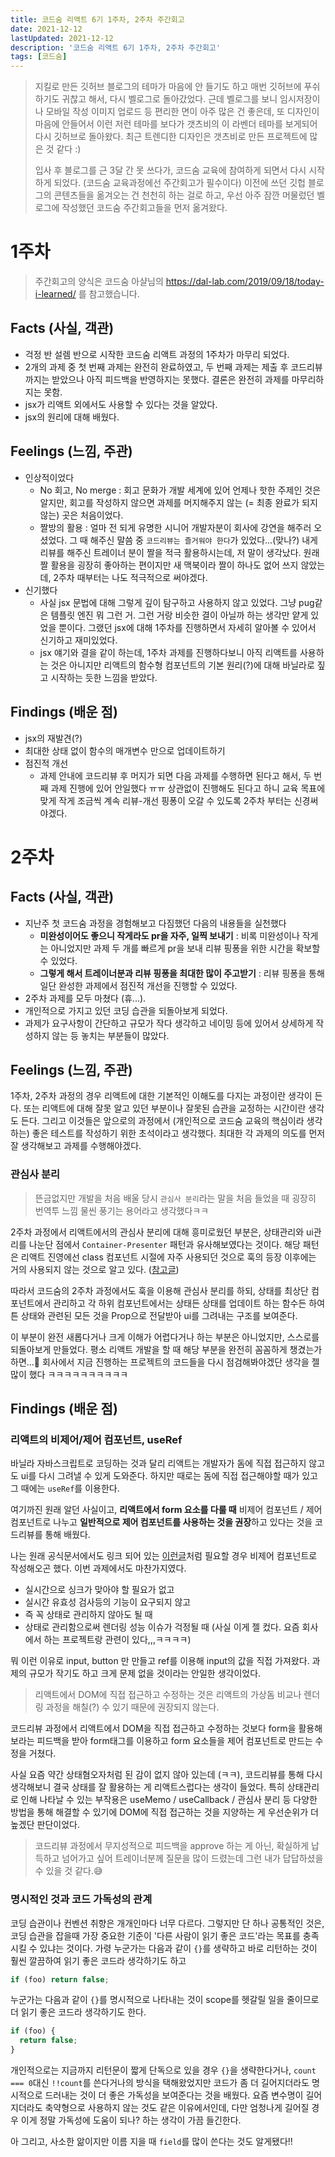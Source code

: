 ```yaml
---
title: 코드숨 리액트 6기 1주차, 2주차 주간회고
date: 2021-12-12
lastUpdated: 2021-12-12
description: '코드숨 리액트 6기 1주차, 2주차 주간회고'
tags: [코드숨]
---
```


> 지킬로 만든 깃허브 블로그의 테마가 마음에 안 들기도 하고 매번 깃허브에 푸쉬하기도 귀찮고 해서,
> 다시 벨로그로 돌아갔었다. 근데 벨로그를 보니 임시저장이나 모바일 작성 이미지 업로드 등 편리한 면이 아주 많은 건 좋은데,
> 또 디자인이 마음에 안들어서 이런 저런 테마를 보다가 갯츠비의 이 라벤더 테마를 보게되어 다시 깃허브로 돌아왔다.
> 최근 트렌디한 디자인은 갯츠비로 만든 프로젝트에 많은 것 같다 :)
>
> 입사 후 블로그를 근 3달 간 못 쓰다가, 코드숨 교육에 참여하게 되면서 다시 시작하게 되었다.
> (코드숨 교육과정에선 주간회고가 필수이다)
> 이전에 쓰던 깃헙 블로그의 콘텐츠들을 옮겨오는 건 천천히 하는 걸로 하고, 우선 아주 잠깐 머물렀던 벨로그에 작성했던 코드숨 주간회고들을 먼저 옮겨왔다.

# 1주차

> 주간회고의 양식은 코드숨 아샬님의 https://dal-lab.com/2019/09/18/today-i-learned/ 를 참고했습니다.

## Facts (사실, 객관)

- 걱정 반 설렘 반으로 시작한 코드숨 리액트 과정의 1주차가 마무리 되었다.
- 2개의 과제 중 첫 번째 과제는 완전히 완료하였고, 두 번째 과제는 제출 후 코드리뷰까지는 받았으나 아직 피드백을 반영하지는 못했다. 결론은 완전히 과제를 마무리하지는 못함.
- jsx가 리액트 외에서도 사용할 수 있다는 것을 알았다.
- jsx의 원리에 대해 배웠다.

## Feelings (느낌, 주관)

- 인상적이었다
  - No 회고, No merge : 회고 문화가 개발 세계에 있어 언제나 핫한 주제인 것은 알지만, 회고를 작성하지 않으면 과제를 머지해주지 않는 (= 최종 완료가 되지 않는) 곳은 처음이었다.
  - 짤방의 활용 : 얼마 전 되게 유명한 시니어 개발자분이 회사에 강연을 해주러 오셨었다. 그 때 해주신 말씀 중 `코드리뷰는 즐거워야 한다`가 있었다...(맞나?) 내게 리뷰를 해주신 트레이너 분이 짤을 적극 활용하시는데, 저 말이 생각났다. 원래 짤 활용을 굉장히 좋아하는 편이지만 새 맥북이라 짤이 하나도 없어 쓰지 않았는데, 2주차 때부터는 나도 적극적으로 써야겠다.
- 신기했다
  - 사실 jsx 문법에 대해 그렇게 깊이 탐구하고 사용하지 않고 있었다. 그냥 pug같은 템플릿 엔진 뭐 그런 거. 그런 거랑 비슷한 결이 아닐까 하는 생각만 얕게 있었을 뿐이다. 그랬던 jsx에 대해 1주차를 진행하면서 자세히 알아볼 수 있어서 신기하고 재미있었다.
  - jsx 얘기와 결을 같이 하는데, 1주차 과제를 진행하다보니 아직 리액트를 사용하는 것은 아니지만 리액트의 함수형 컴포넌트의 기본 원리(?)에 대해 바닐라로 짚고 시작하는 듯한 느낌을 받았다.

## Findings (배운 점)

- jsx의 재발견(?)
- 최대한 상태 없이 함수의 매개변수 만으로 업데이트하기
- 점진적 개선
  - 과제 안내에 코드리뷰 후 머지가 되면 다음 과제를 수행하면 된다고 해서, 두 번째 과제 진행에 있어 안일했다 ㅠㅠ 상관없이 진행해도 된다고 하니 교육 목표에 맞게 작게 조금씩 계속 리뷰-개선 핑퐁이 오갈 수 있도록 2주차 부터는 신경써야겠다.

# 2주차

## Facts (사실, 객관)

- 지난주 첫 코드숨 과정을 경험해보고 다짐했던 다음의 내용들을 실천했다
  - **미완성이어도 좋으니 작게라도 pr을 자주, 일찍 보내기** : 비록 미완성이나 작게는 아니었지만 과제 두 개를 빠르게 pr을 보내 리뷰 핑퐁을 위한 시간을 확보할 수 있었다.
  - **그렇게 해서 트레이너분과 리뷰 핑퐁을 최대한 많이 주고받기** : 리뷰 핑퐁을 통해 일단 완성한 과제에서 점진적 개선을 진행할 수 있었다.
- 2주차 과제를 모두 마쳤다 (휴...).
- 개인적으로 가지고 있던 코딩 습관을 되돌아보게 되었다.
- 과제가 요구사항이 간단하고 규모가 작다 생각하고 네이밍 등에 있어서 상세하게 작성하지 않는 등 놓치는 부분들이 많았다.

## Feelings (느낌, 주관)

1주차, 2주차 과정의 경우 리액트에 대한 기본적인 이해도를 다지는 과정이란 생각이 든다. 또는 리액트에 대해 잘못 알고 있던 부분이나 잘못된 습관을 교정하는 시간이란 생각도 든다. 그리고 이것들은 앞으로의 과정에서 (개인적으로 코드숨 교육의 핵심이라 생각하는) 좋은 테스트를 작성하기 위한 초석이라고 생각했다. 최대한 각 과제의 의도를 먼저 잘 생각해보고 과제를 수행해야겠다.

### 관심사 분리

> 뜬금없지만 개발을 처음 배울 당시 `관심사 분리`라는 말을 처음 들었을 때 굉장히 번역투 느낌 물씬 풍기는 용어라고 생각했다ㅋㅋ

2주차 과정에서 리액트에서의 관심사 분리에 대해 흥미로웠던 부분은, 상태관리와 ui관리를 나눈단 점에서 `Container-Presenter` 패턴과 유사해보였다는 것이다. 해당 패턴은 리액트 진영에선 class 컴포넌트 시절에 자주 사용되던 것으로 훅의 등장 이후에는 거의 사용되지 않는 것으로 알고 있다. ([참고글](https://medium.com/@dan_abramov/smart-and-dumb-components-7ca2f9a7c7d0))

따라서 코드숨의 2주차 과정에서도 훅을 이용해 관심사 분리를 하되,
상태를 최상단 컴포넌트에서 관리하고 각 하위 컴포넌트에서는 상태든 상태를 업데이트 하는 함수든 하여튼 상태와 관련된 모든 것을 Prop으로 전달받아 ui를 그려내는 구조를 보여준다.

이 부분이 완전 새롭다거나 크게 이해가 어렵다거나 하는 부분은 아니었지만, 스스로를 되돌아보게 만들었다. 평소 리액트 개발을 할 때 해당 부분을 완전히 꼼꼼하게 챙겼는가 하면...🤔 회사에서 지금 진행하는 프로젝트의 코드들을 다시 점검해봐야겠단 생각을 젤 많이 했다 ㅋㅋㅋㅋㅋㅋㅋㅋㅋㅋ

## Findings (배운 점)

### 리액트의 비제어/제어 컴포넌트, useRef

바닐라 자바스크립트로 코딩하는 것과 달리 리액트는 개발자가 돔에 직접 접근하지 않고도 ui를 다시 그려낼 수 있게 도와준다. 하지만 때로는 돔에 직접 접근해야할 때가 있고 그 때에는 `useRef`를 이용한다.

여기까진 원래 알던 사실이고, **리액트에서 form 요소를 다룰 때** 비제어 컴포넌트 / 제어 컴포넌트로 나누고 **일반적으로 제어 컴포넌트를 사용하는 것을 권장**하고 있다는 것을 코드리뷰를 통해 배웠다.

나는 원래 공식문서에서도 링크 되어 있는 [이런글](https://goshacmd.com/controlled-vs-uncontrolled-inputs-react/)처럼 필요할 경우 비제어 컴포넌트로 작성해오곤 했다. 이번 과제에서도 마찬가지였다.

- 실시간으로 싱크가 맞아야 할 필요가 없고
- 실시간 유효성 검사등의 기능이 요구되지 않고
- 즉 꼭 상태로 관리하지 않아도 될 때
- 상태로 관리함으로써 렌더링 성능 이슈가 걱정될 때 (사실 이게 젤 컸다. 요즘 회사에서 하는 프로젝트랑 관련이 있다,,,ㅋㅋㅋㅋ)

뭐 이런 이유로 input, button 만 만들고 ref를 이용해 input의 값을 직접 가져왔다. 과제의 규모가 작기도 하고 크게 문제 없을 것이라는 안일한 생각이었다.

> 리액트에서 DOM에 직접 접근하고 수정하는 것은 리액트의 가상돔 비교나 렌더링 과정을 해칠(?) 수 있기 때문에 권장되지 않는다.

코드리뷰 과정에서 리액트에서 DOM을 직접 접근하고 수정하는 것보다 form을 활용해보라는 피드백을 받아 form태그를 이용하고 form 요소들을 제어 컴포넌트로 만드는 수정을 거쳤다.

사실 요즘 약간 상태혐오자처럼 된 감이 없지 않아 있는데 (ㅋㅋ), 코드리뷰를 통해 다시 생각해보니 결국 상태를 잘 활용하는 게 리액트스럽다는 생각이 들었다. 특히 상태관리로 인해 나타날 수 있는 부작용은 useMemo / useCallback / 관심사 분리 등 다양한 방법을 통해 해결할 수 있기에 DOM에 직접 접근하는 것을 지양하는 게 우선순위가 더 높겠단 판단이었다.

> 코드리뷰 과정에서 무지성적으로 피드백을 approve 하는 게 아닌, 확실하게 납득하고 넘어가고 싶어 트레이너분께 질문을 많이 드렸는데 그런 내가 답답하셨을 수 있을 것 같다.😅

### 명시적인 것과 코드 가독성의 관계

코딩 습관이나 컨벤션 취향은 개개인마다 너무 다르다. 그렇지만 단 하나 공통적인 것은, 코딩 습관을 잡을때 가장 중요한 기준이 '다른 사람이 읽기 좋은 코드'라는 목표를 충족시킬 수 있냐는 것이다.
가령 누군가는 다음과 같이 `{}`를 생략하고 바로 리턴하는 것이 훨씬 깔끔하여 읽기 좋은 코드라 생각하기도 하고

```js
if (foo) return false;
```

누군가는 다음과 같이 `{}`를 명시적으로 나타내는 것이 scope를 헷갈릴 일을 줄이므로 더 읽기 좋은 코드라 생각하기도 한다.

```js
if (foo) {
  return false;
}
```

개인적으로는 지금까지 리턴문이 짧게 단독으로 있을 경우 `{}`을 생략한다거나, `count === 0`대신 `!!count`를 쓴다거나의 방식을 택해왔었지만 코드가 좀 더 길어지더라도 명시적으로 드러내는 것이 더 좋은 가독성을 보여준다는 것을 배웠다. 요즘 변수명이 길어지더라도 축약형으로 사용하지 않는 것도 같은 이유에서인데, 다만 엄청나게 길어질 경우 이게 정말 가독성에 도움이 되나? 하는 생각이 가끔 들긴한다.

아 그리고, 사소한 앎이지만 이름 지을 때 `field`를 많이 쓴다는 것도 알게됐다!!
